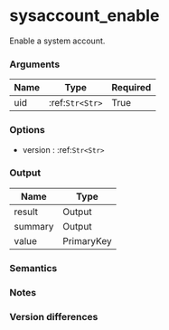 [//]: # (THE CONTENT BELOW IS GENERATED. DO NOT EDIT.)
# sysaccount_enable
Enable a system account.

### Arguments
|Name|Type|Required
|-|-|-
|uid|:ref:`Str<Str>`|True

### Options
* version : :ref:`Str<Str>`

### Output
|Name|Type
|-|-
|result|Output
|summary|Output
|value|PrimaryKey

[//]: # (ADD YOUR NOTES BELOW. THESE WILL BE PICKED EVERY TIME THE DOCS ARE REGENERATED. //end)
### Semantics

### Notes

### Version differences